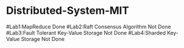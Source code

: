 # Distributed-System-MIT

#Lab1:MapReduce Done
#Lab2:Raft Consensus Algorithm Not Done
#Lab3:Fault Tolerant Key-Value Storage Not Done
#Lab4:Sharded Key-Value Storage Not Done
